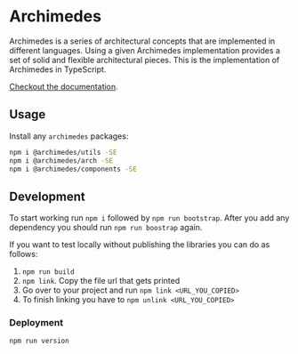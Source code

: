 # Archimedes

Archimedes is a series of architectural concepts that are implemented in different languages. Using a given Archimedes implementation provides a set of solid and flexible architectural pieces. This is the implementation of Archimedes in TypeScript.

[Checkout the documentation](https://www.archimedesfw.io/).

## Usage

Install any `archimedes` packages:

```bash
npm i @archimedes/utils -SE
npm i @archimedes/arch -SE
npm i @archimedes/components -SE
```

## Development

To start working run `npm i` followed by `npm run bootstrap`. After you add any dependency you should run `npm run boostrap` again.

If you want to test locally without publishing the libraries you can do as follows:

1. `npm run build`
2. `npm link`. Copy the file url that gets printed
3. Go over to your project and run `npm link <URL_YOU_COPIED>`
4. To finish linking you have to `npm unlink <URL_YOU_COPIED>`

### Deployment

`npm run version`
